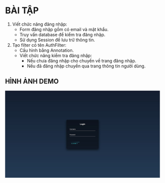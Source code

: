 # BÀI TẬP
1. Viết chức năng đăng nhập:
    - Form đăng nhập gồm có email và mật khẩu.
    - Truy vấn database để kiểm tra đăng nhập.
    - Sử dụng Session để lưu trữ thông tin.
2. Tạo filter có tên AuthFilter:
    - Cấu hình bằng Annotation.
    - Viết chức năng kiểm tra đăng nhập:
        - Nếu chưa đăng nhập cho chuyển về trang đăng nhập.
        - Nếu đã đăng nhập chuyển qua trang thông tin người dùng.

## HÌNH ẢNH DEMO
<p align='center'>
<img src='pic/0.jpg'></img>
</p>
